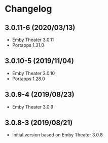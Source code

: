 # Changelog

## 3.0.11-6 (2020/03/13)

* Emby Theater 3.0.11
* Portapps 1.31.0

## 3.0.10-5 (2019/11/04)

* Emby Theater 3.0.10
* Portapps 1.28.0

## 3.0.9-4 (2019/08/23)

* Emby Theater 3.0.9

## 3.0.8-3 (2019/08/21)

* Initial version based on Emby Theater 3.0.8
